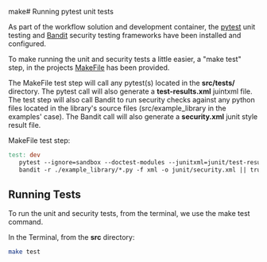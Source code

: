 make# Running pytest unit tests

As part of the workflow solution and development container, the [pytest](https://docs.pytest.org/en/7.0.x/)
unit testing and [Bandit](https://bandit.readthedocs.io/en/latest/) security testing frameworks have been
installed and configured.

To make running the unit and security tests a little easier, a "make test" step, in the projects [MakeFile](../src/Makefile) has been provided.

The MakeFile test step will call any pytest(s) located in the __src/tests/__ directory.
The pytest call will also generate a __test-results.xml__ juintxml file.
The test step will also call Bandit to run security checks against any python files located
in the library's source files (src/example_library in the examples' case). The Bandit call will also generate a __security.xml__ junit style result file.

MakeFile test step:

```MakeFile
test: dev
   pytest --ignore=sandbox --doctest-modules --junitxml=junit/test-results.xml
   bandit -r ./example_library/*.py -f xml -o junit/security.xml || true
```

## Running Tests

To run the unit and security tests, from the terminal, we use the make test command.

In the Terminal, from the __src__ directory:

```bash
make test
```
